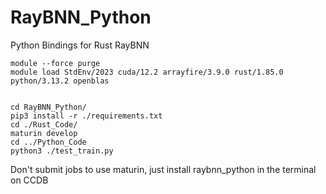 # RayBNN_Python
Python Bindings for Rust RayBNN



```
module --force purge
module load StdEnv/2023 cuda/12.2 arrayfire/3.9.0 rust/1.85.0 python/3.13.2 openblas


cd RayBNN_Python/
pip3 install -r ./requirements.txt
cd ./Rust_Code/
maturin develop
cd ../Python_Code
python3 ./test_train.py
```

Don't submit jobs to use maturin, just install raybnn_python in the terminal on CCDB